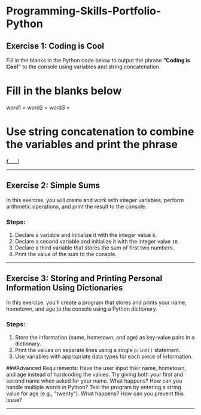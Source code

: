 # Programming-Skills-Portfolio-Python

## Exercise 1: Coding is Cool

Fill in the blanks in the Python code below to output the phrase **"Coding is Cool"** to the console using variables and string concatenation.


# Fill in the blanks below
word1 = 
word2 = 
word3 =

# Use string concatenation to combine the variables and print the phrase
_____(_________)

__________________________________________________________________________________

## Exercise 2: Simple Sums

In this exercise, you will create and work with integer variables, perform arithmetic operations, and print the result to the console.

### Steps:
1. Declare a variable and initialize it with the integer value `8`.
2. Declare a second variable and initialize it with the integer value `10`.
3. Declare a third variable that stores the sum of first two numbers.
4. Print the value of the sum to the console.

__________________________________________________________________________________

## Exercise 3: Storing and Printing Personal Information Using Dictionaries

In this exercise, you'll create a program that stores and prints your name, hometown, and age to the console using a Python dictionary.

### Steps:
1. Store the information (name, hometown, and age) as key-value pairs in a dictionary.
2. Print the values on separate lines using a single `print()` statement.
3. Use variables with appropriate data types for each piece of information.



###Advanced Requirements:
Have the user input their name, hometown, and age instead of hardcoding the values.
Try giving both your first and second name when asked for your name. What happens? How can you handle multiple words in Python?
Test the program by entering a string value for age (e.g., "twenty"). What happens? How can you prevent this issue?


__________________________________________________________________________________